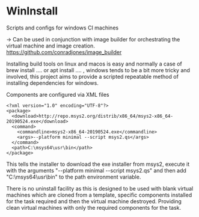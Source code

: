 # WinInstall
 Scripts and configs for windows CI machines
 
 -> Can be used in conjunction with image builder for orchestrating the virtual machine and image creation. https://github.com/conradjones/image_builder


Installing build tools on linux and macos is easy and normally a case of brew install .... or apt install .... , windows tends to be a bit more tricky and involved, this project aims to provide a scripted repeatable method of installing dependencies for windows.

Components are configured via XML files

```
<?xml version="1.0" encoding="UTF-8"?>
<package>
  <download>http://repo.msys2.org/distrib/x86_64/msys2-x86_64-20190524.exe</download>
  <command>
  	<commandline>msys2-x86_64-20190524.exe</commandline>
	<args>--platform minimal --script msys2.qs</args>
  </command>
  <path>C:\msys64\usr\bin</path>
</package>
```

This tells the installer to download the exe installer from msys2, execute it with the arguments "--platform minimal --script msys2.qs" and then add "C:\msys64\usr\bin" to the path environment variable.

There is no uninstall facility as this is designed to be used with blank virtual machines which are cloned from a template, specific components installed for the task required and then the virtual machine destroyed. Providing clean virtual machines with only the required components for the task.
